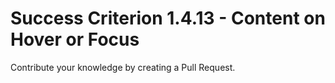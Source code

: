 # Success Criterion 1.4.13 - Content on Hover or Focus

Contribute your knowledge by creating a Pull Request.
